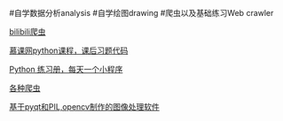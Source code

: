 #自学数据分析analysis
#自学绘图drawing
#爬虫以及基础练习Web crawler

[bilibili爬虫](https://github.com/wjsaya/python/tree/master/bilibili)

[慕课网python课程，课后习题代码](https://github.com/wjsaya/python/tree/master/imooc.com)

[Python 练习册，每天一个小程序](https://github.com/wjsaya/python/tree/master/python_daily)

[各种爬虫](https://github.com/wjsaya/python/tree/master/spiders)

[基于pyqt和PIL,opencv制作的图像处理软件](https://github.com/wjsaya/python/tree/master/%E5%9B%BE%E5%83%8F%E5%A4%84%E7%90%86)
